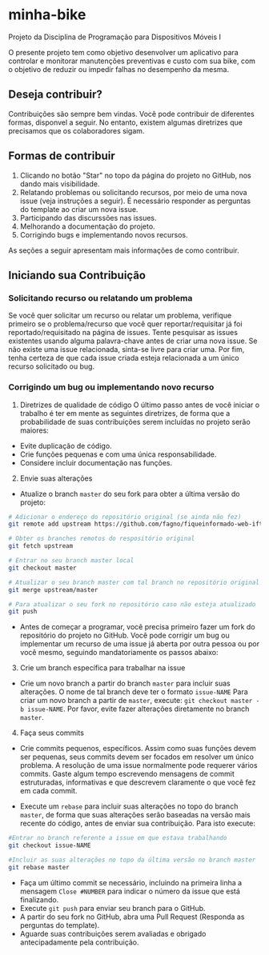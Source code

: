 # minha-bike
Projeto da Disciplina de Programação para Dispositivos Móveis I

O presente projeto tem como objetivo desenvolver um aplicativo para controlar e monitorar manutenções preventivas e custo com sua bike, com o objetivo de reduzir ou impedir falhas no desempenho da mesma.

## Deseja contribuir?

Contribuições são sempre bem vindas. Você pode contribuir de diferentes formas, disponvel a seguir. No entanto, existem algumas diretrizes que precisamos que os colaboradores sigam. 

## Formas de contribuir

1. Clicando no botão "Star" no topo da página do projeto no GitHub, nos dando mais visibilidade.
1. Relatando problemas ou solicitando recursos, por meio de uma nova issue (veja instruções a seguir). É necessário responder as perguntas do template ao criar um nova issue.
1. Participando das discurssões nas issues.
1. Melhorando a documentação do projeto.
1. Corrigindo bugs e implementando novos recursos.

As seções a seguir apresentam mais informações de como contribuir.

## Iniciando sua Contribuição

### Solicitando recurso ou relatando um problema
Se você quer solicitar um recurso ou relatar um problema, verifique primeiro se o problema/recurso que você quer reportar/requisitar já foi reportado/requisitado na página de issues. Tente pesquisar as issues existentes usando alguma palavra-chave antes de criar uma nova issue. Se não existe uma issue relacionada, sinta-se livre para criar uma. Por fim, tenha certeza de que cada issue criada esteja relacionada a um único recurso solicitado ou bug.

### Corrigindo um bug ou implementando novo recurso

1. Diretrizes de qualidade de código
O último passo antes de você iniciar o trabalho é ter em mente as seguintes diretrizes, de forma que a probabilidade de suas contribuições serem incluídas no projeto serão maiores:

- Evite duplicação de código.
- Crie funções pequenas e com uma única responsabilidade.
- Considere incluir documentação nas funções.

2. Envie suas alterações
- Atualize o branch `master` do seu fork para obter a última versão do projeto:

````bash
# Adicionar o endereço do repositório original (se ainda não fez)
git remote add upstream https://github.com/fagno/fiqueinformado-web-ifto.git

# Obter os branches remotos do respositório original
git fetch upstream

# Entrar no seu branch master local
git checkout master

# Atualizar o seu branch master com tal branch no repositório original
git merge upstream/master

# Para atualizar o seu fork no repositório caso não esteja atualizado 
git push

````

- Antes de começar a programar, você precisa primeiro fazer um fork do repositório do projeto no GitHub. Você pode corrigir um bug ou implementar um recurso de uma issue já aberta por outra pessoa ou por você mesmo, seguindo mandatoriamente os passos abaixo:

3. Crie um branch específica para trabalhar na issue

- Crie um novo branch a partir do branch `master` para incluir suas alterações. O nome de tal branch deve ter o formato `issue-NAME`
Para criar um novo branch a partir de `master`, execute: `git checkout master -b issue-NAME`. Por favor, evite fazer alterações diretamente no branch `master`.

4. Faça seus commits
- Crie commits pequenos, específicos. Assim como suas funções devem ser pequenas, seus commits devem ser focados em resolver um único problema. A resolução de uma issue normalmente pode requerer vários commits. Gaste algum tempo escrevendo mensagens de commit estruturadas, informativas e que descrevem claramente o que você fez em cada commit. 

- Execute um `rebase` para incluir suas alterações no topo do branch `master`, de forma que suas alterações serão baseadas na versão mais recente do código, antes de enviar sua contribuição. Para isto execute:

```bash
#Entrar no branch referente a issue em que estava trabalhando
git checkout issue-NAME

#Incluir as suas alterações no topo da última versão no branch master
git rebase master
```

- Faça um último commit se necessário, incluindo na primeira linha a mensagem `Close #NUMBER` para indicar o número da issue que está finalizando.
- Execute `git push` para enviar seu branch para o GitHub.
- A partir do seu fork no GitHub, abra uma Pull Request (Responda as perguntas do template).
- Aguarde suas contribuições serem avaliadas e obrigado antecipadamente pela contribuição.
